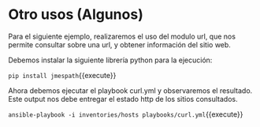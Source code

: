 # Otro usos (Algunos)

Para el siguiente ejemplo, realizaremos el uso del modulo url, que nos permite consultar sobre una url,
y obtener información del sitio web.

Debemos instalar la siguiente librería python para la ejecución:

`pip install jmespath`{{execute}}


Ahora debemos ejecutar el playbook curl.yml y observaremos el resultado. Este output nos debe entregar
el estado http de los sitios consultados.

`ansible-playbook -i inventories/hosts playbooks/curl.yml`{{execute}}
